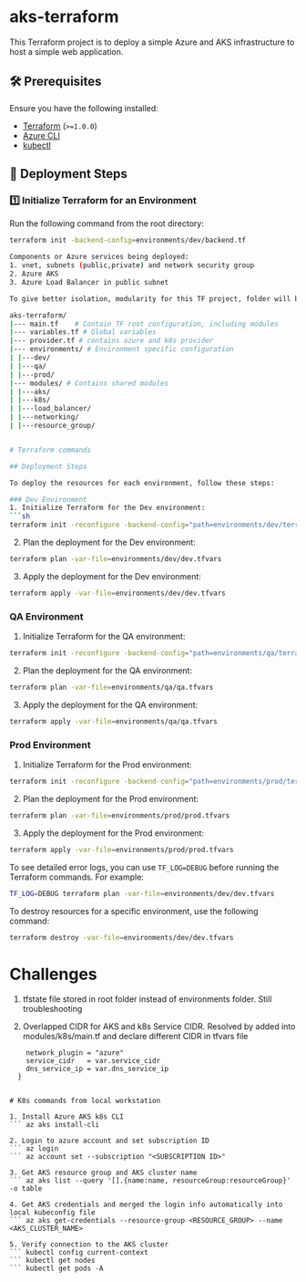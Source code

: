 # aks-terraform
This Terraform project is to deploy a simple Azure and AKS infrastructure to host a simple web application.

## 🛠️ **Prerequisites**
Ensure you have the following installed:
- [Terraform](https://developer.hashicorp.com/terraform/downloads) (`>=1.0.0`)
- [Azure CLI](https://docs.microsoft.com/en-us/cli/azure/install-azure-cli)
- [kubectl](https://kubernetes.io/docs/tasks/tools/install-kubectl/)

## 🚀 **Deployment Steps**
### **1️⃣ Initialize Terraform for an Environment**
Run the following command from the root directory:

```sh
terraform init -backend-config=environments/dev/backend.tf

Components or Azure services being deployed:
1. vnet, subnets (public,private) and network security group
2. Azure AKS
3. Azure Load Balancer in public subnet

To give better isolation, modularity for this TF project, folder will be structured as below:

aks-terraform/  
|--- main.tf    # Contain TF root configuration, including modules  
|--- variables.tf # Global variables  
|--- provider.tf # contains azure and k8s provider  
|--- environments/ # Environment specific configuration  
| |---dev/  
| |---qa/  
| |---prod/  
|--- modules/ # Contains shared modules
| |---aks/  
| |---k8s/  
| |---load_balancer/  
| |---networking/  
| |---resource_group/  


# Terraform commands

## Deployment Steps

To deploy the resources for each environment, follow these steps:

### Dev Environment
1. Initialize Terraform for the Dev environment:
```sh
terraform init -reconfigure -backend-config="path=environments/dev/terraform.tfstate"
```
2. Plan the deployment for the Dev environment:
```sh
terraform plan -var-file=environments/dev/dev.tfvars
```
3. Apply the deployment for the Dev environment:
```sh
terraform apply -var-file=environments/dev/dev.tfvars
```

### QA Environment
1. Initialize Terraform for the QA environment:
```sh
terraform init -reconfigure -backend-config="path=environments/qa/terraform.tfstate"
```
2. Plan the deployment for the QA environment:
```sh
terraform plan -var-file=environments/qa/qa.tfvars
```
3. Apply the deployment for the QA environment:
```sh
terraform apply -var-file=environments/qa/qa.tfvars
```

### Prod Environment
1. Initialize Terraform for the Prod environment:
```sh
terraform init -reconfigure -backend-config="path=environments/prod/terraform.tfstate"
```
2. Plan the deployment for the Prod environment:
```sh
terraform plan -var-file=environments/prod/prod.tfvars
```
3. Apply the deployment for the Prod environment:
```sh
terraform apply -var-file=environments/prod/prod.tfvars
```

To see detailed error logs, you can use `TF_LOG=DEBUG` before running the Terraform commands. For example:
```sh
TF_LOG=DEBUG terraform plan -var-file=environments/dev/dev.tfvars
```

To destroy resources for a specific environment, use the following command:
```sh
terraform destroy -var-file=environments/dev/dev.tfvars
```

# Challenges  
1. tfstate file stored in root folder instead of environments folder. Still troubleshooting  

2. Overlapped CIDR for AKS and k8s Service CIDR. Resolved by added into modules/k8s/main.tf and declare different CIDR in tfvars file
``` network_profile {
    network_plugin = "azure"
    service_cidr   = var.service_cidr
    dns_service_ip = var.dns_service_ip 
  }  


# K8s commands from local workstation

1. Install Azure AKS k8s CLI
``` az aks install-cli

2. Login to azure account and set subscription ID
``` az login
``` az account set --subscription "<SUBSCRIPTION ID>"

3. Get AKS resource group and AKS cluster name
``` az aks list --query '[].{name:name, resourceGroup:resourceGroup}' -o table

4. Get AKS credentials and merged the login info automatically into local kubeconfig file
``` az aks get-credentials --resource-group <RESOURCE_GROUP> --name <AKS_CLUSTER_NAME>

5. Verify connection to the AKS cluster
``` kubectl config current-context
``` kubectl get nodes
``` kubectl get pods -A 

